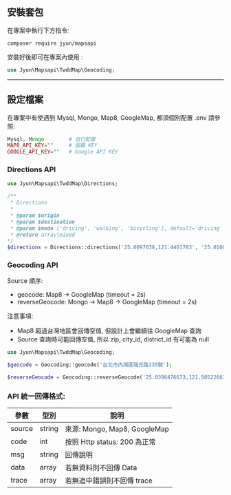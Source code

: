 安裝套包
------------

在專案中執行下方指令:

    composer require jyun/mapsapi
    
安裝好後即可在專案內使用 :

```php
use Jyun\Mapsapi\TwddMap\Geocoding;
```

---

設定檔案
-----

在專案中有使遇到 Mysql, Mongo, Map8, GoogleMap, 都須個別配置 .env 請參照:
 
```php
Mysql, Mongo        # 自行配置
MAP8_API_KEY=""     # 圖霸 KEY
GOOGLE_API_KEY=""   # Google API KEY
```


### Directions API

```php
use Jyun\Mapsapi\TwddMap\Directions;

/**
 * Directions
 *
 * @param $origin
 * @param $destination
 * @param $mode ['driving', 'walking', 'bicycling'], default='driving'
 * @return array|mixed
*/
$directions = Directions::directions('25.0097038,121.4401783', '25.0108898,121.4346963');
```


### Geocoding API

Source 順序:
* geocode: Map8 -> GoogleMap (timeout = 2s)
* reverseGeocode: Mongo -> Map8 -> GoogleMap (timeout = 2s)

注意事項:
* Map8 超過台灣地區會回傳空值, 但設計上會繼續往 GoogleMap 查詢
* Source 查詢時可能回傳空值, 所以 zip, city_id, district_id 有可能為 null

```php
use Jyun\Mapsapi\TwddMap\Geocoding;

$geocode = Geocoding::geocode('台北市內湖區瑞光路335號');

$reverseGeocode = Geocoding::reverseGeocode('25.0396476673,121.505226616');
```

### API 統一回傳格式:
|參數|型別|說明|
|-------|--------|-----------------------------|
|source | string | 來源: Mongo, Map8, GoogleMap
|code   | int    | 按照 Http status: 200 為正常
|msg    | string | 回傳說明
|data   | array  | 若無資料則不回傳 Data
|trace  | array  | 若無追中錯誤則不回傳 trace


